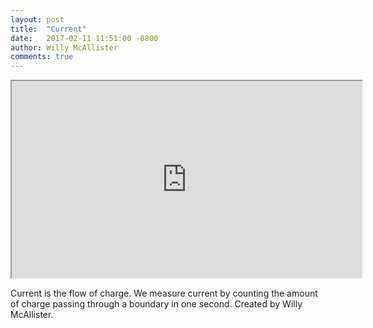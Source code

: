```yaml
---
layout: post
title:  "Current"
date:   2017-02-11 11:51:00 -0800
author: Willy McAllister
comments: true
---
```


<iframe width="560" height="315" src="https://www.youtube.com/embed/ZRLXDiiUv8Q?modestbranding=1;controls=1;showinfo=0;rel=0;fs=1"  allowfullscreen></iframe> 

Current is the flow of charge. We measure current by counting the amount of charge passing through a boundary in one second. Created by Willy McAllister.